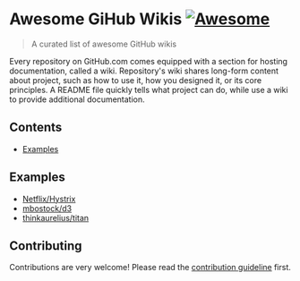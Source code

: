# Awesome GiHub Wikis [![Awesome](https://awesome.re/badge.svg)](https://awesome.re)
> A curated list of awesome GitHub wikis

Every repository on GitHub.com comes equipped with a section for hosting documentation, called a wiki. Repository's wiki shares long-form content about project, such as how to use it, how you designed it, or its core principles. A README file quickly tells what project can do, while use a wiki to provide additional documentation.

## Contents
- [Examples](#examples)

## Examples
* [Netflix/Hystrix](https://github.com/Netflix/Hystrix/wiki)
* [mbostock/d3](https://github.com/d3/d3/wiki)
* [thinkaurelius/titan](https://github.com/thinkaurelius/titan/wiki)

## Contributing
Contributions are very welcome! Please read the [contribution guideline](contributing.md) first.
